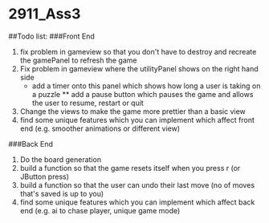 # 2911_Ass3
##Todo list:
###Front End
1. fix problem in gameview so that you don't have to destroy and recreate the gamePanel to refresh the game
2. Fix problem in gameview where the utilityPanel shows on the right hand side
    * add a timer onto this panel which shows how long a user is taking on a puzzle
        ** add a pause button which pauses the game and allows the user to resume, restart or quit
3. Change the views to make the game more prettier than a basic view
4. find some unique features which you can implement which affect front end (e.g. smoother animations or different view)

###Back End
1. Do the board generation
2. build a function so that the game resets itself when you press r (or JButton press)
3. build a function so that the user can undo their last move (no of moves that's saved is up to you)
4. find some unique features which you can implement which affect back end (e.g. ai to chase player, unique game mode)